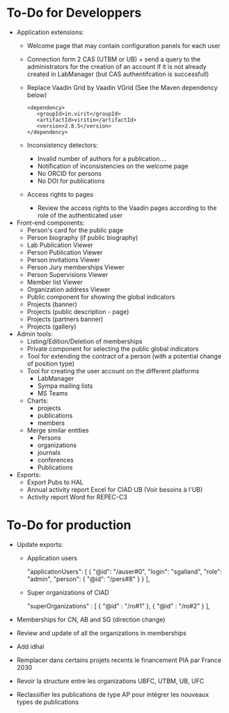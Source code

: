 # To-Do for Developpers

* Application extensions:
  * Welcome page that may contain configuration panels for each user
  * Connection form 2 CAS (UTBM or UB) + send a query to the administrators for the creation of an account if it is not already created in LabManager (but CAS authentifcation is successfull)
  * Replace Vaadin Grid by Vaadin VGrid (See the Maven dependency below)
		
		<dependency>
		   <groupId>in.virit</groupId>
		   <artifactId>viritin</artifactId>
		   <version>2.8.5</version>
		</dependency>
  * Inconsistency detectors:
    * Invalid number of authors for a publication....
	* Notification of inconsistencies on the welcome page
	* No ORCID for persons
	* No DOI for publications
  * Access rights to pages
    * Review the access rights to the Vaadin pages according to the role of the authenticated user
* Front-end components:
  * Person's card for the public page
  * Person biography (if public biography)
  * Lab Publication Viewer
  * Person Publication Viewer
  * Person invitations Viewer
  * Person Jury memberships Viewer
  * Person Supervisions Viewer
  * Member list Viewer
  * Organization address Viewer
  * Public component for showing the global indicators
  * Projects (banner)
  * Projects (public description - page)
  * Projects (partners banner)
  * Projects (gallery)
* Admin tools:
  * Listing/Edition/Deletion of memberships
  * Private component for selecting the public global indicators
  * Tool for extending the contract of a person (with a potential change of position type)
  * Tool for creating the user account on the different platforms
	* LabManager
	* Sympa mailing lists
	* MS Teams
  * Charts:
	* projects
	* publications
	* members
  * Merge similar entities
	* Persons
	* organizations
	* journals
	* conferences
	* Publications
* Exports:
  * Export Pubs to HAL
  * Annual activity report Excel for CIAD UB (Voir besoins à l'UB)
  * Activity report Word for REPEC-C3

# To-Do for production

* Update exports:
  * Application users
  
	   "applicationUsers": [
	      {
	         "@id": "/auser#0",
	         "login": "sgalland",
	         "role": "admin",
	         "person": {
	            "@id": "/pers#8"
	         }
	      }
	   ],  
  
  * Super organizations of CIAD
  
       "superOrganizations" : [
            {
               "@id" : "/ro#1"
            },
            {
               "@id" : "/ro#2"
            }
         ],
  
* Memberships for CN, AB and SG (direction change)
* Review and update of all the organizations in memberships
* Add idhal
* Remplacer dans certains projets recents le financement PIA par France 2030
* Revoir la structure entre les organizations UBFC, UTBM, UB, UFC
* Reclassifier les publications de type AP pour intégrer les nouveaux types de publications
